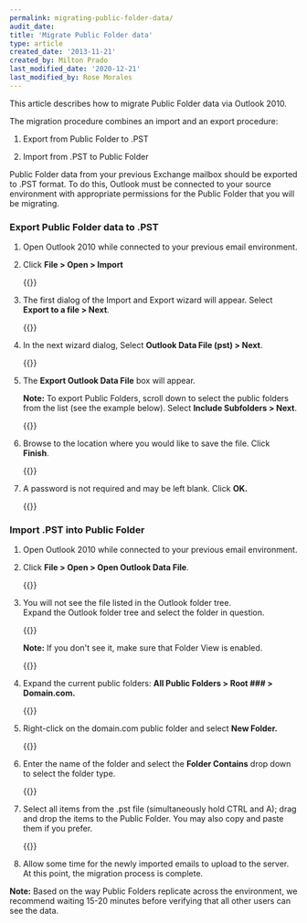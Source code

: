 ```yaml
---
permalink: migrating-public-folder-data/
audit_date:
title: 'Migrate Public Folder data'
type: article
created_date: '2013-11-21'
created_by: Milton Prado
last_modified_date: '2020-12-21'
last_modified_by: Rose Morales
---
```


This article describes how to migrate Public
Folder data via Outlook 2010.

The migration procedure combines an import and an export procedure:

1. Export from Public Folder to .PST

2. Import from .PST to Public Folder

Public Folder data from your previous Exchange mailbox should be
exported to .PST format.  To do this, Outlook must be connected
to your source environment with appropriate permissions for the Public
Folder that you will be migrating.

### Export Public Folder data to .PST

1. Open Outlook 2010 while connected to your previous email environment.

2. Click **File &gt; Open &gt; Import**

   {{<image src="Outlook_2010_-_export_pic1.png" alt="" title="">}}

3. The first dialog of the Import and Export wizard will appear.  Select
   **Export to a file &gt; Next**.

   {{<image src="Outlook_2010_-_export_pic2.png" alt="" title="">}}

4. In the next wizard dialog, Select **Outlook Data File (pst) &gt; Next**.

   {{<image src="Outlook_2010_-_export_pic3.png" alt="" title="">}}

5. The **Export Outlook Data File** box will appear.  

   **Note:** To export
   Public Folders, scroll down to select the public folders from the list
   (see the example below). Select **Include Subfolders &gt; Next**.

   {{<image src="Outlook_2010_-_export_pic4png.jpg" alt="" title="">}}

6. Browse to the location where you would like to save the file.
   Click **Finish**.

   {{<image src="Outlook_2010_-_export_pic5png.png" alt="" title="">}}

7. A password is not required and may be left blank. Click **OK.**

   {{<image src="Outlook_2010_-_export_pic6png.png" alt="" title="">}}


### Import .PST into Public Folder

1. Open Outlook 2010 while connected to your previous email environment.

2. Click **File &gt; Open &gt; Open Outlook Data File**.

   {{<image src="Outlook_2010_-_import_pic7png.png" alt="" title="">}}

3. You will not see the file listed in the Outlook folder tree.  
   Expand the Outlook folder tree
   and select the folder in question.

   {{<image src="Outlook_2010_-_import_pic8png.jpg" alt="" title="">}}

   **Note:** If you don't see it, make sure that Folder View is enabled.

   {{<image src="Outlook_2010_-_import_pic9.png" alt="" title="">}}

4. Expand the current public folders: **All Public Folders &gt;
   Root \#\#\# &gt; Domain.com.**

   {{<image src="Outlook_2010_-_import_pic10_0.jpg" alt="" title="">}}

5. Right-click on the domain.com public folder and select **New
   Folder.**

   {{<image src="Outlook_2010_-_import_pic11.jpg" alt="" title="">}}

6. Enter the name of the folder and select the **Folder Contains** drop
   down to select the folder type.

   {{<image src="Outlook_2010_-_import_pic13.jpg" alt="" title="">}}

7. Select all items from the .pst file (simultaneously hold CTRL and
   A); drag and drop the items to the Public Folder. You may also copy and paste
   them if you prefer.

   {{<image src="Outlook_2010_-_import_pic12.jpg" alt="" title="">}}

8. Allow some time for the newly imported emails to upload to the
   server. At this point, the migration process is complete.  

**Note:** Based on the
way Public Folders replicate across the environment, we recommend
waiting 15-20 minutes before verifying that all other users can see the data.
